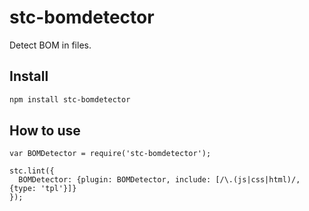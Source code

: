 # stc-bomdetector

Detect BOM in files.

## Install

```sh
npm install stc-bomdetector
```

## How to use

```
var BOMDetector = require('stc-bomdetector');

stc.lint({
  BOMDetector: {plugin: BOMDetector, include: [/\.(js|css|html)/, {type: 'tpl'}]}
});
```